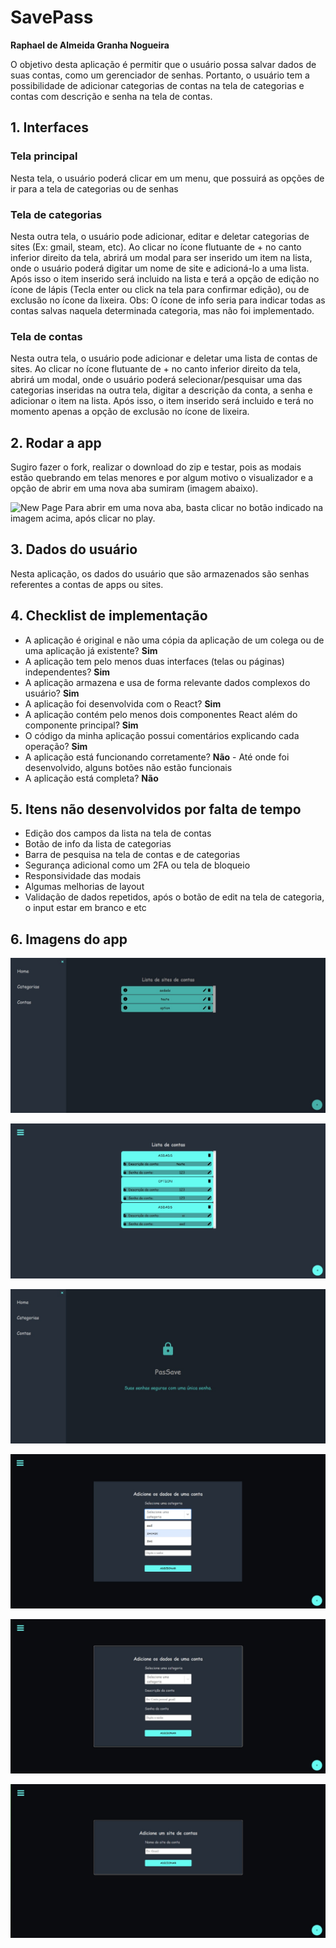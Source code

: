 # SavePass

**Raphael de Almeida Granha Nogueira**

O objetivo desta aplicação é permitir que o usuário possa salvar dados de suas contas, como um gerenciador de senhas.
Portanto, o usuário tem a possibilidade de adicionar categorias de contas na tela de categorias e contas com descrição e senha na tela de contas.

## 1. Interfaces

### Tela principal

Nesta tela, o usuário poderá clicar em um menu, que possuirá as opções de ir para a tela de categorias ou de senhas

### Tela de categorias

Nesta outra tela, o usuário pode adicionar, editar e deletar categorias de sites (Ex: gmail, steam, etc).
Ao clicar no ícone flutuante de + no canto inferior direito da tela, abrirá um modal para ser inserido um item na lista, onde o usuário poderá
digitar um nome de site e adicioná-lo a uma lista. 
Após isso o item inserido será incluido na lista e terá a opção de edição no ícone de lápis (Tecla enter ou click na tela para confirmar edição), ou de exclusão no ícone da lixeira.
Obs: O ícone de info seria para indicar todas as contas salvas naquela determinada categoria, mas não foi implementado.

### Tela de contas
Nesta outra tela, o usuário pode adicionar e deletar uma lista de contas de sites.
Ao clicar no ícone flutuante de + no canto inferior direito da tela, abrirá um modal, onde o usuário poderá selecionar/pesquisar uma das categorias inseridas na outra tela, digitar a descrição da conta, a senha e adicionar o item na lista. 
Após isso, o item inserido será incluido e terá no momento apenas a opção de exclusão no ícone de lixeira.

## 2. Rodar a app
Sugiro fazer o fork, realizar o download do zip e testar, pois as modais estão quebrando em telas menores e por algum motivo o visualizador e a opção de abrir em uma nova aba sumiram (imagem abaixo).

![New Page](/src/assets/images/openFullScreen.jpg)
Para abrir em uma nova aba, basta clicar no botão indicado na imagem acima, após clicar no play.

## 3. Dados do usuário

Nesta aplicação, os dados do usuário que são armazenados são senhas referentes a contas de apps ou sites.

## 4. Checklist de implementação

- A aplicação é original e não uma cópia da aplicação de um colega ou de uma aplicação já existente? **Sim**
- A aplicação tem pelo menos duas interfaces (telas ou páginas) independentes? **Sim**
- A aplicação armazena e usa de forma relevante dados complexos do usuário? **Sim**
- A aplicação foi desenvolvida com o React? **Sim**
- A aplicação contém pelo menos dois componentes React além do componente principal? **Sim**
- O código da minha aplicação possui comentários explicando cada operação? **Sim**
- A aplicação está funcionando corretamente? **Não** - Até onde foi desenvolvido, alguns botões não estão funcionais
- A aplicação está completa? **Não**

## 5. Itens não desenvolvidos por falta de tempo

- Edição dos campos da lista na tela de contas
- Botão de info da lista de categorias
- Barra de pesquisa na tela de contas e de categorias
- Segurança adicional como um 2FA ou tela de bloqueio
- Responsividade das modais
- Algumas melhorias de layout
- Validação de dados repetidos, após o botão de edit na tela de categoria, o input estar em branco e etc

## 6. Imagens do app
![Categories List](/src/assets/images/categoriesList.jpeg)

![Accounts List](/src/assets/images/accountsList.jpeg)

![Home Page](/src/assets/images/home.jpeg)

![Select Accounts Modal](/src/assets/images/select.jpeg)

![Accounts Modal](/src/assets/images/accountsModal.jpeg)

![Categories Modal](/src/assets/images/categoriesModal.jpeg)



